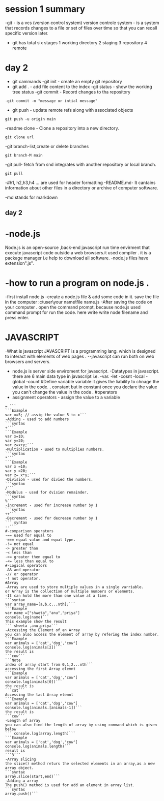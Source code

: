 # session 1  summary
-git - is a vcs (version control system)
version controle system - is a system that records changes to a file or 
set of files over time so that you can recall specific version later.
- git has total six stages
1 working directory
2 staging
3 repository
4 remote
# day 2 
- git cammands
-git init - create an empty git repository
- git add . - add file content to the index
-git status - show the working tree status
-git commit - Record changes to tha repository
 ```syntax 
 -git commit -m	"message or intial message"
 ``` 
 - git push - update remote refs along with associated objects
  ```syntax 
 git push -u origin main
 ```
-readme clone - Clone a repository into a new directory.
```syntax
git clone url
```
-git branch-list,create or delete branches
``` syntax
git branch-M main
```
-git pull- fetch from snd integrates with another repository or local branch.
```syntax
git pull
```
-#h1, h2,h3,h4 ... are used for header formatting
 -README.md- It cantains information about other files in a directory or archive of computer software.

 -md stands for markdown
 
## day 2 
 # -node.js
 Node.js is an open-source ,back-end javascript run time envirment that execute
 javascript code outside a web browsers.it used compiler .
 it is a package manager  i.e help to download all software.
 -node.js files have extension".js".
 # -how to run a program on node.js .
 -first install node.js
 -create a node.js file & add some code in it.
 save the file in the computer :c\user\your name\file name.js
 -After saving the code on your computer . open the command prompt,
 because node.js used command prompt for run the code.
 here write write node filename and press enter.
 # JAVASCRIPT
 -What is javascript
 JAVASCRIPT is a programming lang. which is designed to interact with elements of web pages .
 --javascript can run both on web browsers and servers.
- node.js is server side enviroment for javascript.
 -Datatypes in javascript.
 there are 6 main data type in javascript i.e.
-var. 
-let
-cosnt
-local
-global
-count 
 #Define variable
 variable it gives the liability to chnage the value in the code. .
 constant but in constant once you declare the value you can't change the value in the code .
 #operators 
 - assignment operators - assign the value to a variable
 ```syntax
 = ```
 ```Example
var x=5; // assig the value 5 to x```
-Adding - used to add numbers
```syntax
+```
```Example
var x=10;
var y=20;
var z=x+y;```
-Multiplication - used to multiplies numbers.
```syntax
*```
```Example
var x =10;
var y =20;
var z= x*y;```
-Division - used for divied the numbers.
```syntax 
/```
-Modulus - used for dvision remainder.
```syntax
%```
-increment - used for increase number by 1
```syntax
++```
-Decrement - used for decrease number by 1
``` syntax	
--```
#-comparison operators
-== used for equal to 
-=== equal value and equal type.
-!= not equal 
-> greater than
-< less than
->= greater then equal to
-<= less than equal to
#-Logical operators
-&& and operator
-// or operator
-! not operator.
#Array
-Array are used to store multiple values in a single varriable.
or Array is the collection of multiple numbers or elements.
-It can hold the more than one value at a time.
```syntax
var array_name=[a,b,c...nth];```
```Example
var name =["shweta","anu","priya"]
console.log(name)```
This example show the result 
``` shweta ,anu,priya```
-Accessing the Element of an Array
you can also access the element of array by refering the index number.
```Example
var animals = ['cat','dog','cow']
console.log(animals[2])```
the result is 
```cow```
```Note 
index of array start from 0,1,2...nth```
accessing the first Array elemnt
```Example
var animals = ['cat','dog','cow']
console.log(animals[0])```
the result is 
```cat```
Accessing the last Array elemnt
```Example
var animals = ['cat','dog','cow']
console.log(animals.[animals-1])```
the result is 
```cow```
-Length of array
you can also find the length of array by using command which is given below
``` console.log(array.length)```
```Example
var animals = ['cat','dog','cow']
console.log(animals.length)```
result is 
```3```
-Array slicing
the slice() method returs the selected elements in an array,as a new array object.
```syntax
array.slice(start,end)```
-Adding a array
The push() method is used for add an element in array list.
```syntax
array.push()```




 
 
 
 
 
 
 
 
 
 
 
 
 
 
 
 
 
 
 
 
 
 